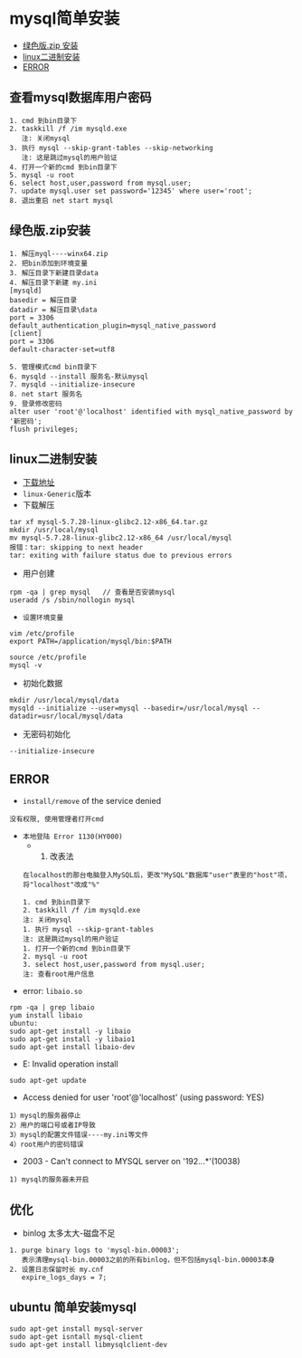 # mysql简单安装
   - [绿色版.zip 安装](#绿色版.zip安装)
   - [linux二进制安装](#linux二进制安装)
   - [ERROR](#ERROR)

## 查看mysql数据库用户密码
```
1. cmd 到bin目录下
2. taskkill /f /im mysqld.exe
   注: 关闭mysql
3. 执行 mysql --skip-grant-tables --skip-networking
   注: 这是跳过mysql的用户验证
4. 打开一个新的cmd 到bin目录下
5. mysql -u root
6. select host,user,password from mysql.user;
7. update mysql.user set password='12345' where user='root';
8. 退出重启 net start mysql
```

## 绿色版.zip安装
```
1. 解压myql----winx64.zip
2. 把bin添加到环境变量
3. 解压目录下新建目录data
4. 解压目录下新建 my.ini
[mysqld]
basedir = 解压目录
datadir = 解压目录\data
port = 3306
default_authentication_plugin=mysql_native_password
[client]
port = 3306
default-character-set=utf8

5. 管理模式cmd bin目录下
6. mysqld --install 服务名-默认mysql
7. mysqld --initialize-insecure
8. net start 服务名
9. 登录修改密码
alter user 'root'@'localhost' identified with mysql_native_password by '新密码';
flush privileges;
```

## linux二进制安装
- <a href='https://downloads.mysql.com/archives/community/'>下载地址</a>
- `linux-Generic`版本
- 下载解压
```
tar xf mysql-5.7.28-linux-glibc2.12-x86_64.tar.gz
mkdir /usr/local/mysql
mv mysql-5.7.28-linux-glibc2.12-x86_64 /usr/local/mysql
报错：tar: skipping to next header
tar: exiting with failure status due to previous errors
```
- 用户创建
```
rpm -qa | grep mysql   // 查看是否安装mysql
useradd /s /sbin/nollogin mysql
```
- `设置环境变量`
```
vim /etc/profile
export PATH=/application/mysql/bin:$PATH

source /etc/profile
mysql -v
```
- 初始化数据
```
mkdir /usr/local/mysql/data
mysqld --initialize --user=mysql --basedir=/usr/local/mysql --datadir=usr/local/mysql/data
```
- 无密码初始化
```
--initialize-insecure
```

## ERROR
- `install/remove` of the service denied
```
没有权限, 使用管理者打开cmd
```
- `本地登陆 Error 1130(HY000)`
  - 1. 改表法
   ```
   在localhost的那台电脑登入MySQL后，更改"MySQL"数据库"user"表里的"host"项，将"localhost"改成"%"
   ```
   ```
   1. cmd 到bin目录下
   2. taskkill /f /im mysqld.exe
   注: 关闭mysql
   1. 执行 mysql --skip-grant-tables
   注: 这是跳过mysql的用户验证
  1. 打开一个新的cmd 到bin目录下
  2. mysql -u root
  3. select host,user,password from mysql.user;
   注: 查看root用户信息
   ```
- error: `libaio.so`
```
rpm -qa | grep libaio
yum install libaio
ubuntu: 
sudo apt-get install -y libaio
sudo apt-get install -y libaio1
sudo apt-get install libaio-dev
```
- E: Invalid operation install
```
sudo apt-get update
```

- Access denied for user 'root'@'localhost' (using password: YES)
```
1）mysql的服务器停止
2）用户的端口号或者IP导致
3）mysql的配置文件错误----my.ini等文件
4）root用户的密码错误
```

- 2003 - Can't connect to MYSQL server on '192.*.*.*'(10038)
```
1) mysql的服务器未开启
```


## 优化
- binlog 太多太大-磁盘不足
```
1. purge binary logs to 'mysql-bin.00003';
   表示清理mysql-bin.00003之前的所有binlog，但不包括mysql-bin.00003本身
2. 设置日志保留时长 my.cnf
   expire_logs_days = 7;
```


## ubuntu 简单安装mysql
```
sudo apt-get install mysql-server
sudo apt-get isntall mysql-client
sudo apt-get install libmysqlclient-dev
```